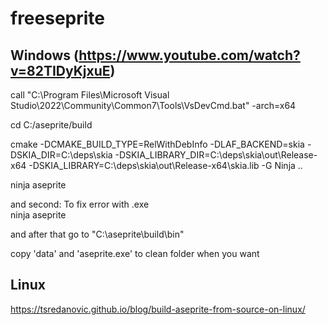 # freeseprite


## Windows (https://www.youtube.com/watch?v=82TIDyKjxuE)

call "C:\Program Files\Microsoft Visual Studio\2022\Community\Common7\Tools\VsDevCmd.bat" -arch=x64

cd C:/aseprite/build

cmake -DCMAKE_BUILD_TYPE=RelWithDebInfo -DLAF_BACKEND=skia -DSKIA_DIR=C:\deps\skia -DSKIA_LIBRARY_DIR=C:\deps\skia\out\Release-x64 -DSKIA_LIBRARY=C:\deps\skia\out\Release-x64\skia.lib -G Ninja ..

ninja aseprite

and second: To fix error with .exe<br>
ninja aseprite

and after that go to "C:\aseprite\build\bin"

copy 'data' and 'aseprite.exe' to clean folder when you want

## Linux

https://tsredanovic.github.io/blog/build-aseprite-from-source-on-linux/
